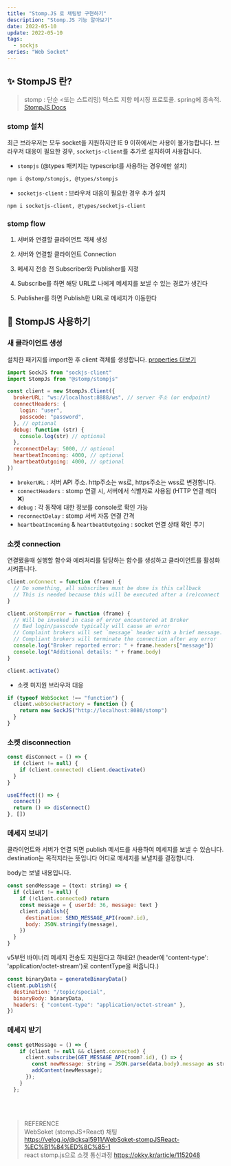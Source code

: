 ```yaml
---
title: "Stomp.JS 로 채팅방 구현하기"
description: "Stomp.JS 기능 알아보기"
date: 2022-05-10
update: 2022-05-10
tags:
  - sockjs
series: "Web Socket"
---
```


## ✨ StompJS 란?

> stomp : 단순 <또는 스트리밍) 텍스트 지향 메시징 프로토콜. spring에 종속적.<br/> [StompJS Docs](https://stomp-js.github.io/guide/stompjs/upgrading-stompjs.html)

### stomp 설치

최근 브라우저는 모두 socket을 지원하지만 IE 9 이하에서는 사용이 불가능합니다. 브라우저 대응이 필요한 경우, `socketjs-client`를 추가로 설치하여 사용합니다.

- `stompjs` (@types 패키지는 typescript를 사용하는 경우에만 설치)

```bash
npm i @stomp/stompjs, @types/stompjs
```

- `socketjs-client` : 브라우저 대응이 필요한 경우 추가 설치

```bash
npm i socketjs-client, @types/socketjs-client
```

### stomp flow

1. 서버와 연결할 클라이언트 객체 생성

2. 서버와 연결할 클라이언트 Connection

3. 메세지 전송 전 Subscriber와 Publisher를 지정

4. Subscribe를 하면 해당 URL로 나에게 메세지를 보낼 수 있는 경로가 생긴다

5. Publisher를 하면 Publish한 URL로 메세지가 이동한다

## 🔎 StompJS 사용하기

### 새 클라이언트 생성

설치한 패키지를 import한 후 client 객체를 생성합니다. [properties 더보기](https://stomp-js.github.io/api-docs/latest/classes/Client.html#connectHeaders)

```js
import SockJS from "sockjs-client"
import StompJs from "@stomp/stompjs"
```

```js
const client = new StompJs.Client({
  brokerURL: "ws://localhost:8888/ws", // server 주소 (or endpoint)
  connectHeaders: {
    login: "user",
    passcode: "password",
  }, // optional
  debug: function (str) {
    console.log(str) // optional
  },
  reconnectDelay: 5000, // optional
  heartbeatIncoming: 4000, // optional
  heartbeatOutgoing: 4000, // optional
})
```

- `brokerURL` : 서버 API 주소. http주소는 ws로, https주소는 wss로 변경합니다.
- `connectHeaders` : stomp 연결 시, 서버에서 식별자로 사용됨 (HTTP 연결 헤더 ❌)
- `debug` : 각 동작에 대한 정보를 console로 확인 가능
- `reconnectDelay` : stomp 서버 자동 연결 간격
- `heartbeatIncoming` & `heartbeatOutgoing` : socket 연결 상태 확인 주기

### 소켓 connection

연결됐을때 실행할 함수와 에러처리를 담당하는 함수를 생성하고 클라이언트를 활성화 시켜줍니다.

```js
client.onConnect = function (frame) {
  // Do something, all subscribes must be done is this callback
  // This is needed because this will be executed after a (re)connect
}

client.onStompError = function (frame) {
  // Will be invoked in case of error encountered at Broker
  // Bad login/passcode typically will cause an error
  // Complaint brokers will set `message` header with a brief message. Body may contain details.
  // Compliant brokers will terminate the connection after any error
  console.log("Broker reported error: " + frame.headers["message"])
  console.log("Additional details: " + frame.body)
}

client.activate()
```

- 소켓 미지원 브라우저 대응

```js
if (typeof WebSocket !== "function") {
  client.webSocketFactory = function () {
    return new SockJS("http://localhost:8080/stomp")
  }
}
```

### 소켓 disconnection

```js
const disConnect = () => {
  if (client != null) {
    if (client.connected) client.deactivate()
  }
}

useEffect(() => {
  connect()
  return () => disConnect()
}, [])
```

### 메세지 보내기

클라이언트와 서버가 연결 되면 publish 메서드를 사용하여 메세지를 보낼 수 있습니다. destination는 목적지라는 뜻입니다 어디로 메세지를 보낼지를 결정합니다.

body는 보낼 내용입니다.

```js
const sendMessage = (text: string) => {
  if (client != null) {
    if (!client.connected) return
    const message = { userId: 36, message: text }
    client.publish({
      destination: SEND_MESSAGE_API(room?.id),
      body: JSON.stringify(message),
    })
  }
}
```

v5부턴 바이너리 메세지 전송도 지원된다고 하네요! (header에 'content-type': 'application/octet-stream')로 contentType을 써줍니다.)

```js
const binaryData = generateBinaryData()
client.publish({
  destination: "/topic/special",
  binaryBody: binaryData,
  headers: { "content-type": "application/octet-stream" },
})
```

### 메세지 받기

```js
const getMessage = () => {
    if (client != null && client.connected) {
      client.subscribe(GET_MESSAGE_API(room?.id), () => {
        const newMessage: string = JSON.parse(data.body).message as string;
        addContent(newMessage);
      });
    }
  };
```

<br /><br />

> REFERENCE<br /> WebSoket (stompJS+React) 채팅 https://velog.io/@cksal5911/WebSoket-stompJSReact-%EC%B1%84%ED%8C%85-1 <br/> react stomp.js으로 소켓 통신과정 https://okky.kr/article/1152048
